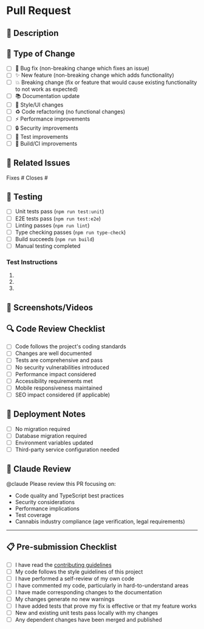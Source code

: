 # Pull Request

## 📝 Description

<!-- Provide a clear and concise description of the changes -->

## 🔄 Type of Change

<!-- Mark the appropriate option with an 'x' -->

- [ ] 🐛 Bug fix (non-breaking change which fixes an issue)
- [ ] ✨ New feature (non-breaking change which adds functionality)
- [ ] 💥 Breaking change (fix or feature that would cause existing functionality to not work as expected)
- [ ] 📚 Documentation update
- [ ] 🎨 Style/UI changes
- [ ] ♻️ Code refactoring (no functional changes)
- [ ] ⚡ Performance improvements
- [ ] 🔒 Security improvements
- [ ] 🧪 Test improvements
- [ ] 🔧 Build/CI improvements

## 🎯 Related Issues

<!-- Link to related issues -->

Fixes #<!-- issue number -->
Closes #<!-- issue number -->

## 🧪 Testing

<!-- Describe the tests you ran and how to reproduce them -->

- [ ] Unit tests pass (`npm run test:unit`)
- [ ] E2E tests pass (`npm run test:e2e`)
- [ ] Linting passes (`npm run lint`)
- [ ] Type checking passes (`npm run type-check`)
- [ ] Build succeeds (`npm run build`)
- [ ] Manual testing completed

### Test Instructions

<!-- Provide step-by-step instructions for manual testing -->

1.
2.
3.

## 📱 Screenshots/Videos

<!-- Add screenshots or videos to help explain your changes -->

## 🔍 Code Review Checklist

<!-- For reviewers -->

- [ ] Code follows the project's coding standards
- [ ] Changes are well documented
- [ ] Tests are comprehensive and pass
- [ ] No security vulnerabilities introduced
- [ ] Performance impact considered
- [ ] Accessibility requirements met
- [ ] Mobile responsiveness maintained
- [ ] SEO impact considered (if applicable)

## 🚀 Deployment Notes

<!-- Any special instructions for deployment -->

- [ ] No migration required
- [ ] Database migration required
- [ ] Environment variables updated
- [ ] Third-party service configuration needed

## 🤖 Claude Review

<!-- Mention @claude to trigger automated code review -->

@claude Please review this PR focusing on:

- Code quality and TypeScript best practices
- Security considerations
- Performance implications
- Test coverage
- Cannabis industry compliance (age verification, legal requirements)

---

## 📋 Pre-submission Checklist

- [ ] I have read the [contributing guidelines](../CONTRIBUTING.md)
- [ ] My code follows the style guidelines of this project
- [ ] I have performed a self-review of my own code
- [ ] I have commented my code, particularly in hard-to-understand areas
- [ ] I have made corresponding changes to the documentation
- [ ] My changes generate no new warnings
- [ ] I have added tests that prove my fix is effective or that my feature works
- [ ] New and existing unit tests pass locally with my changes
- [ ] Any dependent changes have been merged and published
